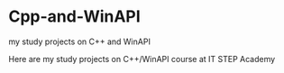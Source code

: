 # Cpp-and-WinAPI
my study projects on C++ and WinAPI

Here are my study projects on C++/WinAPI course at IT STEP Academy

